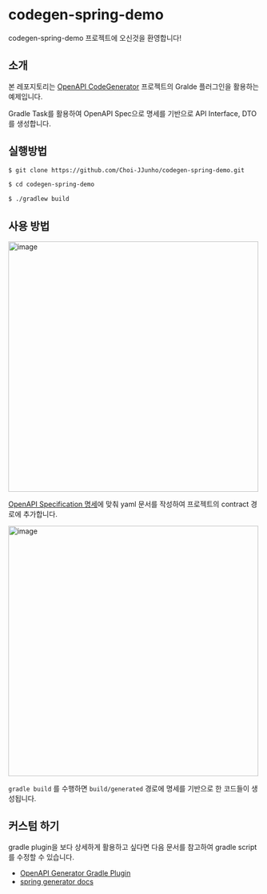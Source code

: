 # codegen-spring-demo

codegen-spring-demo 프로젝트에 오신것을 환영합니다!

## 소개

본 레포지토리는 [OpenAPI CodeGenerator](https://github.com/OpenAPITools/openapi-generator) 프로젝트의 Gralde 플러그인을 활용하는 예제입니다.

Gradle Task를 활용하여 OpenAPI Spec으로 명세를 기반으로 API Interface, DTO를 생성합니다.

## 실행방법

```bash
$ git clone https://github.com/Choi-JJunho/codegen-spring-demo.git

$ cd codegen-spring-demo

$ ./gradlew build
```

## 사용 방법

<img width="500" alt="image" src="https://github.com/Choi-JJunho/codegen-spring-demo/assets/49794401/6f63067a-7db8-4afd-b64b-1026bee840bd">

[OpenAPI Specification 명세](https://spec.openapis.org/oas/v3.1.0)에 맞춰 yaml 문서를 작성하여 프로젝트의 contract 경로에 추가합니다.

<img width="500" alt="image" src="https://github.com/Choi-JJunho/codegen-spring-demo/assets/49794401/929217bc-5f89-436d-ba39-80c4e4a8b0c9">

`gradle build` 를 수행하면 `build/generated` 경로에 명세를 기반으로 한 코드들이 생성됩니다.

## 커스텀 하기

gradle plugin을 보다 상세하게 활용하고 싶다면 다음 문서를 참고하여 gradle script를 수정할 수 있습니다.

- [OpenAPI Generator Gradle Plugin](https://github.com/OpenAPITools/openapi-generator/blob/master/modules/openapi-generator-gradle-plugin/README.adoc)
- [spring generator docs](https://openapi-generator.tech/docs/generators/spring)
